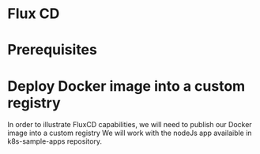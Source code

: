 # Flux CD


# Prerequisites




# Deploy Docker image into a custom registry

In order to illustrate FluxCD capabilities, we will need to publish our Docker image into a custom registry
We will work with the nodeJs app availaible in k8s-sample-apps repository.




